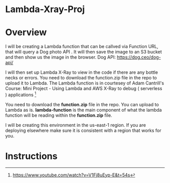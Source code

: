 # Lambda-Xray-Proj

# Overview 
I will be creating a Lambda function that can be callved via Function URL, that will query a Dog photo API . It will then save the image to an S3 bucket and then show us the image in the browser. 
Dog API: https://dog.ceo/dog-api/

I will then set up Lambda X-Ray to view in the code if there are any bottle necks or errors. 
You need to download the function.zip file in the repo to upload it to Lambda. 
The Lambda function is in courtesey of Adam Cantrill's Course: Mini Project - Using Lambda and AWS X-Ray to debug ( serverless ) applications [^1]

You need to download the **function.zip** file in the repo. You can upload to Lambda as is. 
**lambda-function** is the main component of what the lambda function will be reading within the **function.zip** file.

I will be creating this environment in the us-east-1 region. If you are deploying elsewhere make sure it is consistent with a region that works for you.

[^1]: https://www.youtube.com/watch?v=V1Fj8uEyp-E&t=54s

# Instructions
